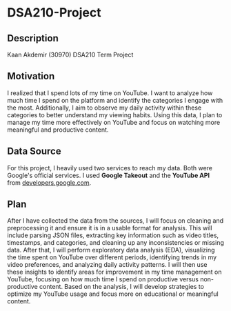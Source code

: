 # DSA210-Project
## Description
Kaan Akdemir (30970) DSA210 Term Project

## Motivation
I realized that I spend lots of my time on YouTube. I want to analyze how much time I spend on the platform and identify the categories I engage with the most. Additionally, I aim to observe my daily activity within these categories to better understand my viewing habits. Using this data, I plan to manage my time more effectively on YouTube and focus on watching more meaningful and productive content.

## Data Source
For this project, I heavily used two services to reach my data. Both were Google's official services. I used **Google Takeout** and the **YouTube API** from [developers.google.com](https://developers.google.com).

## Plan
After I have collected the data from the sources, I will focus on cleaning and preprocessing it and ensure it is in a usable format for analysis. This will include parsing JSON files, extracting key information such as video titles, timestamps, and categories, and cleaning up any inconsistencies or missing data. After that, I will perform exploratory data analysis (EDA), visualizing the time spent on YouTube over different periods, identifying trends in my video preferences, and analyzing daily activity patterns. I will then use these insights to identify areas for improvement in my time management on YouTube, focusing on how much time I spend on productive versus non-productive content. Based on the analysis, I will develop strategies to optimize my YouTube usage and focus more on educational or meaningful content.
